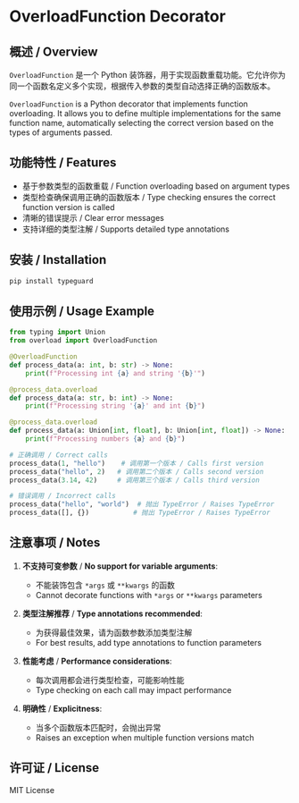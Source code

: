 # OverloadFunction Decorator

## 概述 / Overview

`OverloadFunction` 是一个 Python 装饰器，用于实现函数重载功能。它允许你为同一个函数名定义多个实现，根据传入参数的类型自动选择正确的函数版本。

`OverloadFunction` is a Python decorator that implements function overloading. It allows you to define multiple implementations for the same function name, automatically selecting the correct version based on the types of arguments passed.

## 功能特性 / Features

- 基于参数类型的函数重载 / Function overloading based on argument types
- 类型检查确保调用正确的函数版本 / Type checking ensures the correct function version is called
- 清晰的错误提示 / Clear error messages
- 支持详细的类型注解 / Supports detailed type annotations

## 安装 / Installation

```bash
pip install typeguard
```

## 使用示例 / Usage Example

```python
from typing import Union
from overload import OverloadFunction

@OverloadFunction
def process_data(a: int, b: str) -> None:
    print(f"Processing int {a} and string '{b}'")

@process_data.overload
def process_data(a: str, b: int) -> None:
    print(f"Processing string '{a}' and int {b}")

@process_data.overload
def process_data(a: Union[int, float], b: Union[int, float]) -> None:
    print(f"Processing numbers {a} and {b}")

# 正确调用 / Correct calls
process_data(1, "hello")    # 调用第一个版本 / Calls first version
process_data("hello", 2)   # 调用第二个版本 / Calls second version
process_data(3.14, 42)     # 调用第三个版本 / Calls third version

# 错误调用 / Incorrect calls
process_data("hello", "world")  # 抛出 TypeError / Raises TypeError
process_data([], {})           # 抛出 TypeError / Raises TypeError
```

## 注意事项 / Notes

1. **不支持可变参数** / **No support for variable arguments**:
   - 不能装饰包含 `*args` 或 `**kwargs` 的函数
   - Cannot decorate functions with `*args` or `**kwargs` parameters

2. **类型注解推荐** / **Type annotations recommended**:
   - 为获得最佳效果，请为函数参数添加类型注解
   - For best results, add type annotations to function parameters

3. **性能考虑** / **Performance considerations**:
   - 每次调用都会进行类型检查，可能影响性能
   - Type checking on each call may impact performance

4. **明确性** / **Explicitness**:
   - 当多个函数版本匹配时，会抛出异常
   - Raises an exception when multiple function versions match

## 许可证 / License

MIT License
